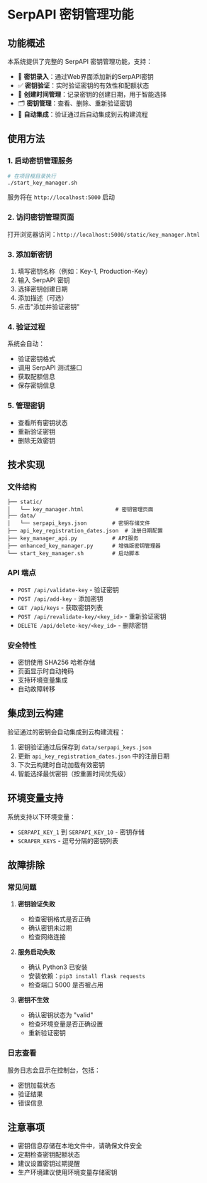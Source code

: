# SerpAPI 密钥管理功能

## 功能概述

本系统提供了完整的 SerpAPI 密钥管理功能，支持：

- 🔑 **密钥录入**：通过Web界面添加新的SerpAPI密钥
- ✅ **密钥验证**：实时验证密钥的有效性和配额状态
- 📅 **创建时间管理**：记录密钥的创建日期，用于智能选择
- 🗂️ **密钥管理**：查看、删除、重新验证密钥
- 🔄 **自动集成**：验证通过后自动集成到云构建流程

## 使用方法

### 1. 启动密钥管理服务

```bash
# 在项目根目录执行
./start_key_manager.sh
```

服务将在 `http://localhost:5000` 启动

### 2. 访问密钥管理页面

打开浏览器访问：`http://localhost:5000/static/key_manager.html`

### 3. 添加新密钥

1. 填写密钥名称（例如：Key-1, Production-Key）
2. 输入 SerpAPI 密钥
3. 选择密钥创建日期
4. 添加描述（可选）
5. 点击"添加并验证密钥"

### 4. 验证过程

系统会自动：
- 验证密钥格式
- 调用 SerpAPI 测试接口
- 获取配额信息
- 保存密钥信息

### 5. 管理密钥

- 查看所有密钥状态
- 重新验证密钥
- 删除无效密钥

## 技术实现

### 文件结构

```
├── static/
│   └── key_manager.html          # 密钥管理页面
├── data/
│   └── serpapi_keys.json        # 密钥存储文件
├── api_key_registration_dates.json  # 注册日期配置
├── key_manager_api.py           # API服务
├── enhanced_key_manager.py      # 增强版密钥管理器
└── start_key_manager.sh         # 启动脚本
```

### API 端点

- `POST /api/validate-key` - 验证密钥
- `POST /api/add-key` - 添加密钥
- `GET /api/keys` - 获取密钥列表
- `POST /api/revalidate-key/<key_id>` - 重新验证密钥
- `DELETE /api/delete-key/<key_id>` - 删除密钥

### 安全特性

- 密钥使用 SHA256 哈希存储
- 页面显示时自动掩码
- 支持环境变量集成
- 自动故障转移

## 集成到云构建

验证通过的密钥会自动集成到云构建流程：

1. 密钥验证通过后保存到 `data/serpapi_keys.json`
2. 更新 `api_key_registration_dates.json` 中的注册日期
3. 下次云构建时自动加载有效密钥
4. 智能选择最优密钥（按重置时间优先级）

## 环境变量支持

系统支持以下环境变量：

- `SERPAPI_KEY_1` 到 `SERPAPI_KEY_10` - 密钥存储
- `SCRAPER_KEYS` - 逗号分隔的密钥列表

## 故障排除

### 常见问题

1. **密钥验证失败**
   - 检查密钥格式是否正确
   - 确认密钥未过期
   - 检查网络连接

2. **服务启动失败**
   - 确认 Python3 已安装
   - 安装依赖：`pip3 install flask requests`
   - 检查端口 5000 是否被占用

3. **密钥不生效**
   - 确认密钥状态为 "valid"
   - 检查环境变量是否正确设置
   - 重新验证密钥

### 日志查看

服务日志会显示在控制台，包括：
- 密钥加载状态
- 验证结果
- 错误信息

## 注意事项

- 密钥信息存储在本地文件中，请确保文件安全
- 定期检查密钥配额状态
- 建议设置密钥过期提醒
- 生产环境建议使用环境变量存储密钥





